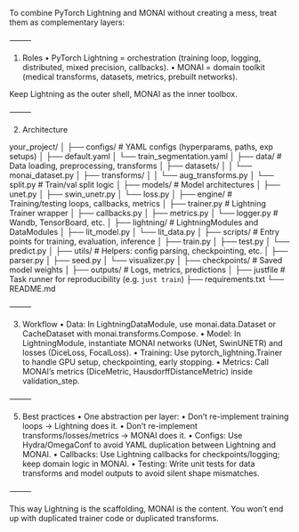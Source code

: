 To combine PyTorch Lightning and MONAI without creating a mess, treat them as complementary layers:

⸻

1. Roles
	•	PyTorch Lightning = orchestration (training loop, logging, distributed, mixed precision, callbacks).
	•	MONAI = domain toolkit (medical transforms, datasets, metrics, prebuilt networks).

Keep Lightning as the outer shell, MONAI as the inner toolbox.

⸻

2. Architecture

your_project/
│
├── configs/               # YAML configs (hyperparams, paths, exp setups)
│   ├── default.yaml
│   └── train_segmentation.yaml
│
├── data/                  # Data loading, preprocessing, transforms
│   ├── datasets/
│   │   └── monai_dataset.py
│   ├── transforms/
│   │   └── aug_transforms.py
│   └── split.py           # Train/val split logic
│
├── models/                # Model architectures
│   ├── unet.py
│   ├── swin_unetr.py
│   └── loss.py
│
├── engine/                # Training/testing loops, callbacks, metrics
│   ├── trainer.py         # Lightning Trainer wrapper
│   ├── callbacks.py
│   ├── metrics.py
│   └── logger.py          # Wandb, TensorBoard, etc.
│
├── lightning/             # LightningModules and DataModules
│   ├── lit_model.py
│   └── lit_data.py
│
├── scripts/               # Entry points for training, evaluation, inference
│   ├── train.py
│   ├── test.py
│   └── predict.py
│
├── utils/                 # Helpers: config parsing, checkpointing, etc.
│   ├── parser.py
│   ├── seed.py
│   └── visualizer.py
│
├── checkpoints/           # Saved model weights
│
├── outputs/               # Logs, metrics, predictions
│
├── justfile               # Task runner for reproducibility (e.g. `just train`)
├── requirements.txt
└── README.md


⸻

3. Workflow
	•	Data: In LightningDataModule, use monai.data.Dataset or CacheDataset with monai.transforms.Compose.
	•	Model: In LightningModule, instantiate MONAI networks (UNet, SwinUNETR) and losses (DiceLoss, FocalLoss).
	•	Training: Use pytorch_lightning.Trainer to handle GPU setup, checkpointing, early stopping.
	•	Metrics: Call MONAI’s metrics (DiceMetric, HausdorffDistanceMetric) inside validation_step.

⸻


5. Best practices
	•	One abstraction per layer:
	•	Don’t re-implement training loops → Lightning does it.
	•	Don’t re-implement transforms/losses/metrics → MONAI does it.
	•	Configs: Use Hydra/OmegaConf to avoid YAML duplication between Lightning and MONAI.
	•	Callbacks: Use Lightning callbacks for checkpoints/logging; keep domain logic in MONAI.
	•	Testing: Write unit tests for data transforms and model outputs to avoid silent shape mismatches.

⸻

This way Lightning is the scaffolding, MONAI is the content. You won’t end up with duplicated trainer code or duplicated transforms.
